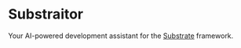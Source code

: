 # Substraitor
Your AI-powered development assistant for the [Substrate](https://substrate.io/) framework.
